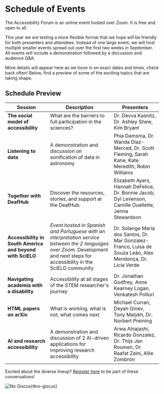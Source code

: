 # Schedule of Events

The Accessibility Forum is an online event hosted over Zoom. It is free and open to all.

This year we are testing a more flexible format that we hope will be friendly for both presenters and attendees. Instead of one large event, we will host multiple smaller events spread out over the first two weeks in September. All events will include a demonstration followed by a discussion and audience Q&A.

More details will appear here as we hone in on exact dates and times, check back often! Below, find a preview of some of the exciting topics that are taking shape.


## Schedule Preview
<!-- | Date | Time (EDT) | Session | Description | Presenters | Introductory Video | -->
| Session | Description | Presenters |
| --- | --- | --- |
| **The social model of accessibility** | What are the barriers to full participation in the sciences? | Dr. Devva Kasnitz, Dr. Ashley Shew, Kim Bryant |
| **Listening to data** | A demonstration and discussion on sonification of data in astronomy | Phia Damsma, Dr. Wanda Diaz-Merced, Dr. Scott Fleming, Sarah Kane, Kate Meredith, Robin Williams |
| **Together with DeafHub** | Discover the resources, stories, and support at the DeafHub. | Elizabeth Ayers, Hannah DeFelice, Dr. Bonnie Jacob, Dyl Levenson, Camille Ouellette, Jenna Stewardson |
| **Accessibility in South America and beyond with SciELO** | *Event hosted in Spanish and Portuguese with an interpretation service between the 2 languages over Zoom.* Development and next steps for accessibility in the SciELO community |  Dr. Solange Maria dos Santos, Dr. Mar Gonzalez-Franco, Luisa de Souza Leão, Alex Mendonça, Dr. Licia Verde |
| **Navigating academia with a disability** | Accessibility at all stages of the STEM researcher's journey | Dr. Jonathan Godfrey, Anne Kearney Logan, Venkatesh Potluri |
| **HTML papers on arXiv** | What is working, what is not, what comes next | Michael Curran, Deyan Ginev, Tony Malykh, Dr. Norbert Preining |
| **AI and research accessibility** |  A demonstration and discussion of 2 AI-driven applications for improving research accessibility | Arwa Alnajashi, Ricardo Gonzalez, Dr. Thijs Jan Roumen, Dr. Raafat Zaini, Allie Zombron |

<div style="clear:both;"></div>
<div class="button-reg">
  Excited about the diverse lineup? <a href="https://cornell.ca1.qualtrics.com/jfe/form/SV_eEZ1d27LF2fVM7Y" target="_blank">Register here</a> to be part of these conversations!
  <div style="clear:both;"></div>
</div>

![No Giscus](){#no-giscus}
